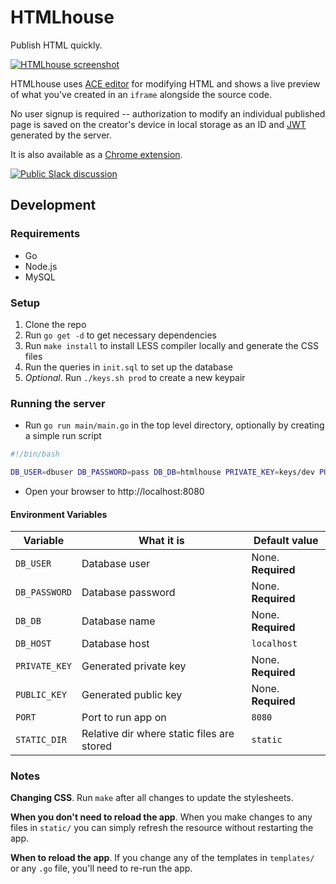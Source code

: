 HTMLhouse
=========

Publish HTML quickly. 

[![HTMLhouse screenshot](https://lh3.googleusercontent.com/-iy91ChUsBOx0h0-AsXo-uSAwZOk-L2QSbLxxRUoTO8mL1ArJH8qiWfxFZ8OhOUnC9B8tzGHQA=s640-h400-e365-rw)](https://html.house)

HTMLhouse uses [ACE editor](https://ace.c9.io/) for modifying HTML and shows a live preview of what you've created in an `iframe` alongside the source code.

No user signup is required -- authorization to modify an individual published page is saved on the creator's device in local storage as an ID and [JWT](http://jwt.io/) generated by the server.

It is also available as a [Chrome extension](https://chrome.google.com/webstore/detail/htmlhouse/aljfacibkadhobknaalpfbclcpoepopi).

[![Public Slack discussion](http://slack.write.as/badge.svg)](http://slack.write.as/)

## Development

### Requirements

* Go
* Node.js
* MySQL

### Setup

1. Clone the repo
2. Run `go get -d` to get necessary dependencies
3. Run `make install` to install LESS compiler locally and generate the CSS files
4. Run the queries in `init.sql` to set up the database
5. _Optional_. Run `./keys.sh prod` to create a new keypair

### Running the server

* Run `go run main/main.go` in the top level directory, optionally by creating a simple run script
```bash
#!/bin/bash

DB_USER=dbuser DB_PASSWORD=pass DB_DB=htmlhouse PRIVATE_KEY=keys/dev PUBLIC_KEY=keys/dev.pub go run main/main.go
```
* Open your browser to http://localhost:8080

#### Environment Variables

| Variable | What it is | Default value |
| -------- | ---------- | ------------- |
| `DB_USER` | Database user | None. **Required** |
| `DB_PASSWORD` | Database password | None. **Required** |
| `DB_DB` | Database name | None. **Required** |
| `DB_HOST` | Database host | `localhost` |
| `PRIVATE_KEY` | Generated private key | None. **Required** |
| `PUBLIC_KEY` | Generated public key | None. **Required** |
| `PORT` | Port to run app on | `8080` |
| `STATIC_DIR` | Relative dir where static files are stored | `static` |

### Notes

**Changing CSS**. Run `make` after all changes to update the stylesheets.

**When you don't need to reload the app**. When you make changes to any files in `static/` you can simply refresh the resource without restarting the app.

**When to reload the app**. If you change any of the templates in `templates/` or any `.go` file, you'll need to re-run the app.

